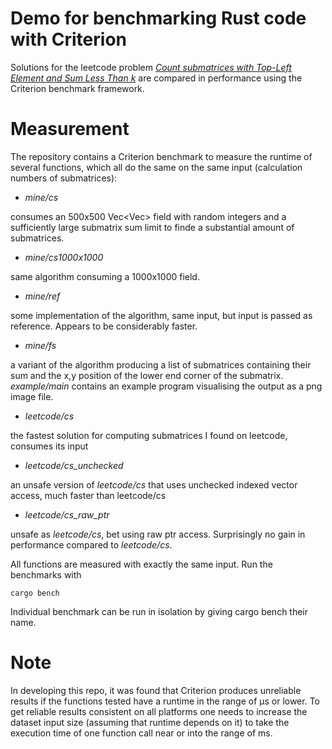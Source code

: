 # Demo for benchmarking Rust code with Criterion

Solutions for the leetcode problem [_Count submatrices with Top-Left Element and Sum Less Than k_](https://leetcode.com/problems/count-submatrices-with-top-left-element-and-sum-less-than-k/description/) are compared in 
performance using the Criterion benchmark framework.

# Measurement

The repository contains a Criterion benchmark to measure the runtime of several functions, which
all do the same on the same input (calculation numbers of submatrices):

- *mine/cs* 

consumes an 500x500 Vec<Vec<i32>> field with random integers and a sufficiently
large submatrix sum limit to finde a substantial amount of submatrices.

- *mine/cs1000x1000*

same algorithm consuming a 1000x1000 field.

- *mine/ref*

some implementation of the algorithm, same input, but input is passed as reference.
Appears to be considerably faster.

- *mine/fs*

a variant of the algorithm producing a list of submatrices containing their sum and
the x,y position of the lower end corner of the submatrix. _example/main_ contains
an example program visualising the output as a png image file.

- *leetcode/cs*

the fastest solution for computing submatrices I found on leetcode, consumes its input

- *leetcode/cs_unchecked*

an unsafe version of _leetcode/cs_ that uses unchecked indexed vector access, much 
faster than leetcode/cs

- *leetcode/cs_raw_ptr*

unsafe as _leetcode/cs_, bet using raw ptr access. Surprisingly no gain in performance
compared to _leetcode/cs_.

All functions are measured with exactly the same input. Run the benchmarks with

```
cargo bench
```

Individual benchmark can be run in isolation by giving cargo bench their name.

# Note
In developing this repo, it was found that Criterion produces unreliable 
results if the functions tested have a runtime in the range of µs or lower.
To get reliable results consistent on all platforms one needs to increase the
dataset input size (assuming that runtime depends on it) to take the execution
time of one function call near or into the range of ms.

